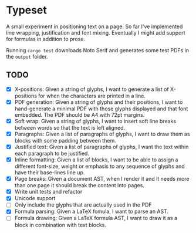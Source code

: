 # Typeset

A small experiment in positioning text on a page. So far I've implemented line wrapping, justification and font mixing. Eventually I might add support for formulas in addition to prose.

Running `cargo test` downloads Noto Serif and generates some test PDFs in the `output` folder.

## TODO

- [x] X-positions: Given a string of glyphs, I want to generate a list of X-positions for when the characters are printed in a line.
- [x] PDF generation: Given a string of glyphs and their positions, I want to hand-generate a minimal PDF with those glyphs displayed and that font embedded. The PDF should be A4 with 72pt margins.
- [x] Soft wrap: Given a string of glyphs, I want to insert soft line breaks between words so that the text is left aligned.
- [x] Paragraphs: Given a list of paragraphs of glyphs, I want to draw them as blocks with some padding between them.
- [x] Justified text: Given a list of paragraphs of glyphs, I want the text within each paragraph to be justified.
- [x] Inline formatting: Given a list of blocks, I want to be able to assign a different font-size, weight or emphasis to any sequence of glyphs and have their base-lines line up.
- [x] Page breaks: Given a document AST, when I render it and it needs more than one page it should break the content into pages.
- [x] Write unit tests and refactor
- [x] Unicode support
- [ ] Only include the glyphs that are actually used in the PDF
- [x] Formula parsing: Given a LaTeX fomula, I want to parse an AST.
- [ ] Formula drawing: Given a LaTeX formula AST, I want to draw it as a block in combination with text blocks.
